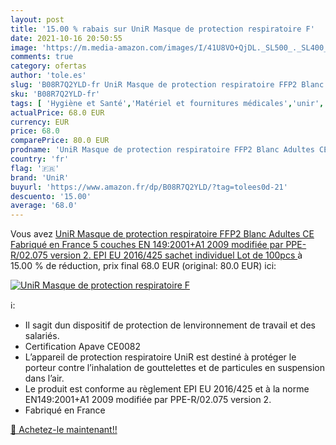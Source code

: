 ```yaml
---
layout: post
title: '15.00 % rabais sur UniR Masque de protection respiratoire F'
date: 2021-10-16 20:50:55
image: 'https://m.media-amazon.com/images/I/41U8VO+QjDL._SL500_._SL400_.jpg'
comments: true
category: ofertas
author: 'tole.es'
slug: 'B08R7Q2YLD-fr UniR Masque de protection respiratoire FFP2 Blanc Adultes...'
sku: 'B08R7Q2YLD-fr'
tags: [ 'Hygiène et Santé','Matériel et fournitures médicales','unir', ]
actualPrice: 68.0 EUR
currency: EUR
price: 68.0
comparePrice: 80.0 EUR
prodname: 'UniR Masque de protection respiratoire FFP2 Blanc Adultes CE  Fabriqué en France  5 couches  EN 149:2001+A1 2009 modifiée par PPE-R/02.075 version 2. EPI EU 2016/425 sachet individuel  Lot de 100pcs '
country: 'fr'
flag: '🇫🇷'
brand: 'UniR'
buyurl: 'https://www.amazon.fr/dp/B08R7Q2YLD/?tag=tolees0d-21'
descuento: '15.00'
average: '68.0'
---
```


Vous avez [UniR Masque de protection respiratoire FFP2 Blanc Adultes CE  Fabriqué en France  5 couches  EN 149:2001+A1 2009 modifiée par PPE-R/02.075 version 2. EPI EU 2016/425 sachet individuel  Lot de 100pcs ](https://www.amazon.fr/dp/B08R7Q2YLD/?tag=tolees0d-21)  à  15.00 % de réduction, prix final  68.0 EUR (original: 80.0 EUR) ici:

[![UniR Masque de protection respiratoire F](https://m.media-amazon.com/images/I/41U8VO+QjDL._SL500_._SL400_.jpg)](https://www.amazon.fr/dp/B08R7Q2YLD/?tag=tolees0d-21)

ℹ️:

- Il sagit dun dispositif de protection de lenvironnement de travail et des salariés.
- Certification Apave CE0082
- L’appareil de protection respiratoire UniR est destiné à protéger le porteur contre l’inhalation de gouttelettes et de particules en suspension dans l’air.
- Le produit est conforme au règlement EPI EU 2016/425 et à la norme EN149:2001+A1 2009 modifiée par PPE-R/02.075 version 2.
- Fabriqué en France

[🛒 Achetez-le maintenant!!](https://www.amazon.fr/dp/B08R7Q2YLD/?tag=tolees0d-21)
